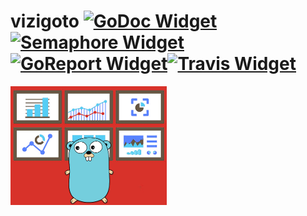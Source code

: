# vizigoto [![GoDoc Widget]][GoDoc][![Semaphore Widget]][Semaphore][![GoReport Widget]][GoReport][![Travis Widget]][Travis]

![vizigoto project logo](etc/img/project-logo.png "The vizigoto Project")

[GoDoc]: https://godoc.org/github.com/vizigoto/vizigoto
[GoDoc Widget]: https://godoc.org/https://godoc.org/github.com/vizigoto/vizigoto?status.svg
[Semaphore]: https://semaphoreci.com/tarcisio/vizigoto
[Semaphore Widget]: https://semaphoreci.com/api/v1/tarcisio/vizigoto/branches/master/badge.svg
[GoReport]: https://goreportcard.com/report/github.com/vizigoto/vizigoto
[GoReport Widget]: https://goreportcard.com/badge/github.com/vizigoto/vizigoto
[Travis]: https://travis-ci.org/vizigoto/vizigoto
[Travis Widget]: https://travis-ci.org/vizigoto/vizigoto.svg?branch=master
